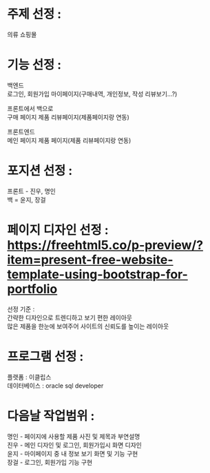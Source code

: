 
# 주제 선정 :
의류 쇼핑몰  

# 기능 선정 :
백엔드  
로그인, 회원가입
마이페이지(구매내역, 개인정보, 작성 리뷰보기…?)  

프론트에서 백으로  
구매 페이지
제품 리뷰페이지(제품페이지랑 연동)  

프론트엔드  
메인 페이지
제품 페이지(제품 리뷰페이지랑 연동)  

# 포지션 선정 :
프론트 - 진우, 명인  
백 = 윤지, 장걸  

# 페이지 디자인 선정 : https://freehtml5.co/p-preview/?item=present-free-website-template-using-bootstrap-for-portfolio
선정 기준 :  
간략한 디자인으로 트렌디하고 보기 편한 레이아웃  
많은 제품을 한눈에 보여주어 사이트의 신뢰도를 높이는 레이아웃  

# 프로그램 선정 :
플랫폼 : 이클립스  
데이터베이스 : oracle sql developer

# 다음날 작업범위 :
명인 - 페이지에 사용할 제품 사진 및 제목과 부연설명  
진우 - 메인 디자인 및 로그인, 회원가입시 화면 디자인  
윤지 - 마이페이지 중 내 정보 보기 화면 및 기능 구현  
장걸 - 로그인, 회원가입 기능 구현  

